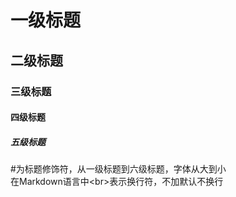 # 一级标题
## 二级标题
### 三级标题
#### 四级标题
##### 五级标题

   \#为标题修饰符，从一级标题到六级标题，字体从大到小<br>
   在Markdown语言中\<br\>表示换行符，不加默认不换行<br>
